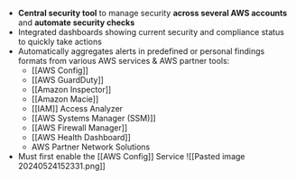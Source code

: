 - **Central security tool** to manage security **across several AWS accounts** and **automate security checks**
- Integrated dashboards showing current security and compliance status to quickly take actions
- Automatically aggregates alerts in predefined or personal findings formats from various AWS services & AWS partner tools:
	- [[AWS Config]]
	- [[AWS  GuardDuty]]
	- [[Amazon Inspector]]
	- [[Amazon Macie]]
	- [[IAM]] Access Analyzer
	- [[AWS Systems Manager (SSM)]]
	- [[AWS Firewall Manager]]
	- [[AWS Health Dashboard]]
	- AWS Partner Network Solutions
- Must first enable the [[AWS Config]] Service
![[Pasted image 20240524152331.png]]
